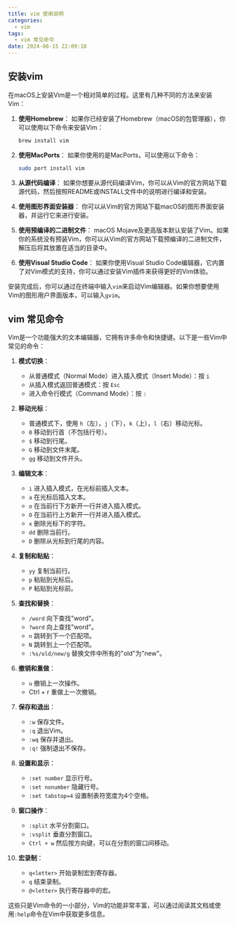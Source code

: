 ```yaml
---
title: vim 使用说明
categories:
  - vim
tags:
  - vim 常见命令
date: 2024-06-15 22:09:18
---
```


## 安装vim
在macOS上安装Vim是一个相对简单的过程。这里有几种不同的方法来安装Vim：

1. **使用Homebrew**：
   如果你已经安装了Homebrew（macOS的包管理器），你可以使用以下命令来安装Vim：
   ```bash
   brew install vim
   ```

2. **使用MacPorts**：
   如果你使用的是MacPorts，可以使用以下命令：
   ```bash
   sudo port install vim
   ```

3. **从源代码编译**：
   如果你想要从源代码编译Vim，你可以从Vim的官方网站下载源代码，然后按照README或INSTALL文件中的说明进行编译和安装。

4. **使用图形界面安装器**：
   你可以从Vim的官方网站下载macOS的图形界面安装器，并运行它来进行安装。

5. **使用预编译的二进制文件**：
   macOS Mojave及更高版本默认安装了Vim。如果你的系统没有预装Vim，你可以从Vim的官方网站下载预编译的二进制文件，解压后将其放置在适当的目录中。

6. **使用Visual Studio Code**：
   如果你使用Visual Studio Code编辑器，它内置了对Vim模式的支持，你可以通过安装Vim插件来获得更好的Vim体验。

安装完成后，你可以通过在终端中输入`vim`来启动Vim编辑器。如果你想要使用Vim的图形用户界面版本，可以输入`gvim`。

## vim 常见命令

Vim是一个功能强大的文本编辑器，它拥有许多命令和快捷键。以下是一些Vim中常见的命令：

1. **模式切换**：
   - 从普通模式（Normal Mode）进入插入模式（Insert Mode）：按 `i`
   - 从插入模式返回普通模式：按 `Esc`
   - 进入命令行模式（Command Mode）：按 `:`

2. **移动光标**：
   - 普通模式下，使用 `h`（左），`j`（下），`k`（上），`l`（右）移动光标。
   - `0` 移动到行首（不包括行号）。
   - `$` 移动到行尾。
   - `G` 移动到文件末尾。
   - `gg` 移动到文件开头。

3. **编辑文本**：
   - `i` 进入插入模式，在光标前插入文本。
   - `a` 在光标后插入文本。
   - `o` 在当前行下方新开一行并进入插入模式。
   - `O` 在当前行上方新开一行并进入插入模式。
   - `x` 删除光标下的字符。
   - `dd` 删除当前行。
   - `D` 删除从光标到行尾的内容。

4. **复制和粘贴**：
   - `yy` 复制当前行。
   - `p` 粘贴到光标后。
   - `P` 粘贴到光标前。

5. **查找和替换**：
   - `/word` 向下查找"word"。
   - `?word` 向上查找"word"。
   - `n` 跳转到下一个匹配项。
   - `N` 跳转到上一个匹配项。
   - `:%s/old/new/g` 替换文件中所有的"old"为"new"。

6. **撤销和重做**：
   - `u` 撤销上一次操作。
   - Ctrl + r 重做上一次撤销。

7. **保存和退出**：
   - `:w` 保存文件。
   - `:q` 退出Vim。
   - `:wq` 保存并退出。
   - `:q!` 强制退出不保存。

8. **设置和显示**：
   - `:set number` 显示行号。
   - `:set nonumber` 隐藏行号。
   - `:set tabstop=4` 设置制表符宽度为4个空格。

9. **窗口操作**：
   - `:split` 水平分割窗口。
   - `:vsplit` 垂直分割窗口。
   - `Ctrl + w` 然后按方向键，可以在分割的窗口间移动。

10. **宏录制**：
    - `q<letter>` 开始录制宏到寄存器<letter>。
    - `q` 结束录制。
    - `@<letter>` 执行寄存器<letter>中的宏。

这些只是Vim命令的一小部分，Vim的功能非常丰富，可以通过阅读其文档或使用`:help`命令在Vim中获取更多信息。
